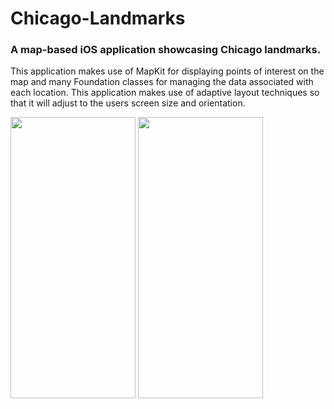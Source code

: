 # Chicago-Landmarks
### A map-based iOS application showcasing Chicago landmarks.

This application makes use of MapKit for displaying points of interest on the map and many Foundation classes for managing the data associated with each location. This application makes use of adaptive layout techniques so that it will adjust to the users screen size and orientation.

<img src="https://github.com/h228zhou/Chicago-Landmarks/assets/86683428/5f025123-d176-4253-bbd2-7b309762a6fb" width="200" height="450" />
<img src="https://github.com/h228zhou/Chicago-Landmarks/assets/86683428/62387939-bc00-4936-bbcd-3b5b7996bfc8" width="200" height="450" />



